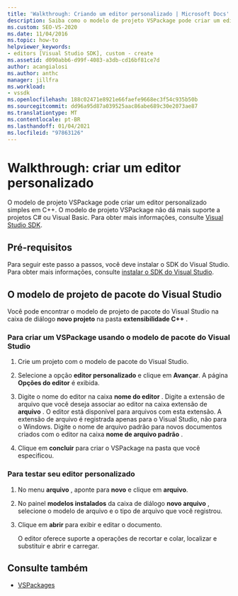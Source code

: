 ```yaml
---
title: 'Walkthrough: Criando um editor personalizado | Microsoft Docs'
description: Saiba como o modelo de projeto VSPackage pode criar um editor personalizado simples em C++ usando este passo a passos.
ms.custom: SEO-VS-2020
ms.date: 11/04/2016
ms.topic: how-to
helpviewer_keywords:
- editors [Visual Studio SDK], custom - create
ms.assetid: d090abb6-d99f-4083-a3db-cd16bf81ce7d
author: acangialosi
ms.author: anthc
manager: jillfra
ms.workload:
- vssdk
ms.openlocfilehash: 188c02471e8921e66faefe9668ec3f54c935b50b
ms.sourcegitcommit: dd96a95d87a039525aac86abe689c30e2073ae87
ms.translationtype: MT
ms.contentlocale: pt-BR
ms.lasthandoff: 01/04/2021
ms.locfileid: "97863126"
---
```

# <a name="walkthrough-create-a-custom-editor"></a>Walkthrough: criar um editor personalizado
O modelo de projeto VSPackage pode criar um editor personalizado simples em C++. O modelo de projeto VSPackage não dá mais suporte a projetos C# ou Visual Basic. Para obter mais informações, consulte [Visual Studio SDK](../extensibility/visual-studio-sdk.md).

## <a name="prerequisites"></a>Pré-requisitos
 Para seguir este passo a passos, você deve instalar o SDK do Visual Studio. Para obter mais informações, consulte [instalar o SDK do Visual Studio](../extensibility/installing-the-visual-studio-sdk.md).

## <a name="the-visual-studio-package-project-template"></a>O modelo de projeto de pacote do Visual Studio
 Você pode encontrar o modelo de projeto de pacote do Visual Studio na caixa de diálogo **novo projeto** na pasta **extensibilidade C++** .

### <a name="to-create-a-vspackage-using-the-visual-studio-package-template"></a>Para criar um VSPackage usando o modelo de pacote do Visual Studio

1. Crie um projeto com o modelo de pacote do Visual Studio.

2. Selecione a opção **editor personalizado** e clique em **Avançar**. A página **Opções do editor** é exibida.

3. Digite o nome do editor na caixa **nome do editor** . Digite a extensão de arquivo que você deseja associar ao editor na caixa extensão de **arquivo** . O editor está disponível para arquivos com esta extensão. A extensão de arquivo é registrada apenas para o Visual Studio, não para o Windows. Digite o nome de arquivo padrão para novos documentos criados com o editor na caixa **nome de arquivo padrão** .

4. Clique em **concluir** para criar o VSPackage na pasta que você especificou.

### <a name="to-test-your-custom-editor"></a>Para testar seu editor personalizado

1. No menu **arquivo** , aponte para **novo** e clique em **arquivo**.

2. No painel **modelos instalados** da caixa de diálogo **novo arquivo** , selecione o modelo de arquivo e o tipo de arquivo que você registrou.

3. Clique em **abrir** para exibir e editar o documento.

     O editor oferece suporte a operações de recortar e colar, localizar e substituir e abrir e carregar.

## <a name="see-also"></a>Consulte também
- [VSPackages](../extensibility/internals/vspackages.md)

